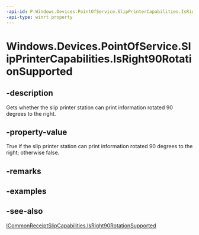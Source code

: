 ----api-id: P:Windows.Devices.PointOfService.SlipPrinterCapabilities.IsRight90RotationSupported
-api-type: winrt property
---<!-- Property syntaxpublic bool IsRight90RotationSupported { get; }--># Windows.Devices.PointOfService.SlipPrinterCapabilities.IsRight90RotationSupported## -descriptionGets whether the slip printer station can print information rotated 90 degrees to the right.## -property-valueTrue if the slip printer station can print information rotated 90 degrees to the right; otherwise false.## -remarks## -examples## -see-also[ICommonReceiptSlipCapabilities.IsRight90RotationSupported](icommonreceiptslipcapabilities_isright90rotationsupported.md)